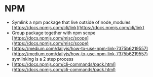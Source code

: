 # NPM

* Symlink a npm package that live outside of node\_modules [https://docs.npmjs.com/cli/link](https://docs.npmjs.com/cli/link)
* Group package together with npm scope [https://docs.npmjs.com/misc/scope](https://docs.npmjs.com/misc/scope)
* [https://medium.com/dailyjs/how-to-use-npm-link-7375b6219557](https://medium.com/dailyjs/how-to-use-npm-link-7375b6219557) symlinking is a 2 step process
* [https://docs.npmjs.com/cli-commands/pack.html](https://docs.npmjs.com/cli-commands/pack.html)

